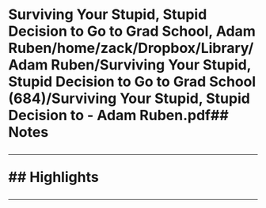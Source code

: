 # Surviving Your Stupid, Stupid Decision to Go to Grad School, Adam Ruben/home/zack/Dropbox/Library/Adam Ruben/Surviving Your Stupid, Stupid Decision to Go to Grad School (684)/Surviving Your Stupid, Stupid Decision to - Adam Ruben.pdf## Notes<hr>## Highlights<hr>